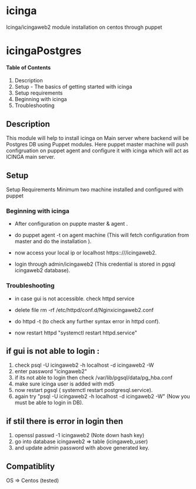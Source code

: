 # icinga
Icinga/icingaweb2 module installation on centos through puppet



# icingaPostgres

#### Table of Contents
1.  Description
2.  Setup - The basics of getting started with icinga
3.  Setup requirements
4.  Beginning with icinga
5.  Troubleshooting


## Description

This module  will help to install icinga on Main server where backend will be Postgres DB using Puppet modules.
Here puppet master machine will push configruation on puppet agent and configure it with icinga which will act as ICINGA main server.


## Setup
Setup Requirements
Minimum two machine installed and configured with puppet


### Beginning with icinga


*  After configuration on puppte master & agent .

*  do puppet agent -t on agent machine (This will fetch configuration from master and do the installation ).

*  now access your local ip or localhost https::///icingaweb2.

*  login through admin/icingaweb2 (This credential is stored in pgsql icingaweb2 database).

### Troubleshooting


*  in case gui is not accessible. check httpd service

*  delete file  rm -rf /etc/httpd/conf.d/Nginxicingaweb2.conf

*  do httpd -t (to check any further syntax error in httpd conf).

*  now restart httpd "systemctl restart httpd.service"

## if gui is not able to login :


1.  check psql -U icingaweb2 -h localhost -d icingaweb2 -W
2.  enter password "icingaweb2"
3.  if its not able to login then check /var/lib/pgsql/data/pg_hba.conf
4.  make sure icinga user is added with md5
5.  now restart pgsql (  systemctl restart postgresql.service).
6.  again  try "psql -U icingaweb2 -h localhost -d icingaweb2 -W" (Now you must be able to login in DB).


## if stil there is error in login then
1.  openssl passwd -1 icingaweb2 (Note down hash key)
2.  go into database icingaweb2 => table (icingaweb_user)
3.  and update admin password with above generated key.

## Compatiblity 
OS => Centos (tested)
